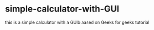 # simple-calculator-with-GUI
this is a simple calculator with a GUIb aased on Geeks for geeks tutorial
